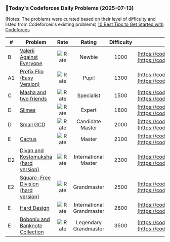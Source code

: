 ### 🌟Today's Codeforces Daily Problems (2025-07-13)
(Notes: The problems were curated based on their level of difficulty and listed from Codeforces's existing problems)
[10 Best Tips to Get Started with Codeforces](https://github.com/ika9810/Codeforces-Daily-Problems/blob/main/10%20Best%20Tips%20to%20Get%20Started%20with%20Codeforces.md)

| # | Problem | Rate| Rating | Difficulty | Contest |
|---| ----- | :--------: | :----------: | :----------: | ---------- |
|B|[Valerii Against Everyone](https://codeforces.com/contest/1438/problem/B)|![Rate](https://img.shields.io/badge/Newbie-1000-lightgrey)|Newbie|1000|[https://codeforces.com/contest/1438](https://codeforces.com/contest/1438)|
|A1|[Prefix Flip (Easy Version)](https://codeforces.com/contest/1381/problem/A1)|![Rate](https://img.shields.io/badge/Pupil-1300-brightgreen)|Pupil|1300|[https://codeforces.com/contest/1381](https://codeforces.com/contest/1381)|
|C|[Masha and two friends](https://codeforces.com/contest/1080/problem/C)|![Rate](https://img.shields.io/badge/Specialist-1500-9cf)|Specialist|1500|[https://codeforces.com/contest/1080](https://codeforces.com/contest/1080)|
|D|[Slimes](https://codeforces.com/contest/1923/problem/D)|![Rate](https://img.shields.io/badge/Expert-1800-blue)|Expert|1800|[https://codeforces.com/contest/1923](https://codeforces.com/contest/1923)|
|D|[Small GCD](https://codeforces.com/contest/1900/problem/D)|![Rate](https://img.shields.io/badge/Candidate%20Master-2000-blueviolet)|Candidate Master|2000|[https://codeforces.com/contest/1900](https://codeforces.com/contest/1900)|
|E|[Cactus](https://codeforces.com/contest/231/problem/E)|![Rate](https://img.shields.io/badge/Master-2100-orange)|Master|2100|[https://codeforces.com/contest/231](https://codeforces.com/contest/231)|
|D2|[Divan and Kostomuksha (hard version)](https://codeforces.com/contest/1614/problem/D2)|![Rate](https://img.shields.io/badge/International%20Master-2300-orange)|International Master|2300|[https://codeforces.com/contest/1614](https://codeforces.com/contest/1614)|
|E2|[Square-Free Division (hard version)](https://codeforces.com/contest/1497/problem/E2)|![Rate](https://img.shields.io/badge/Grandmaster-2500-red)|Grandmaster|2500|[https://codeforces.com/contest/1497](https://codeforces.com/contest/1497)|
|E|[Hard Design](https://codeforces.com/contest/1884/problem/E)|![Rate](https://img.shields.io/badge/International%20Grandmaster-2800-red)|International Grandmaster|2800|[https://codeforces.com/contest/1884](https://codeforces.com/contest/1884)|
|E|[Boboniu and Banknote Collection](https://codeforces.com/contest/1394/problem/E)|![Rate](https://img.shields.io/badge/Legendary%20Grandmaster-3500-red)|Legendary Grandmaster|3500|[https://codeforces.com/contest/1394](https://codeforces.com/contest/1394)|
